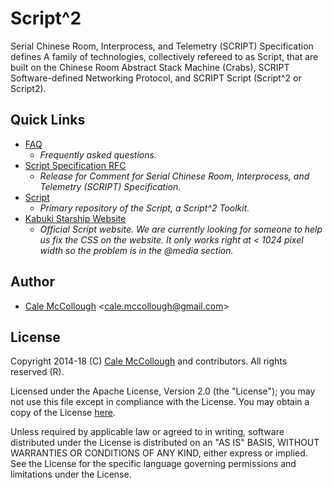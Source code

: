 # Script^2

Serial Chinese Room, Interprocess, and Telemetry (SCRIPT) Specification defines A family of technologies, collectively refereed to as Script, that are built on the Chinese Room Abstract Stack Machine (Crabs), SCRIPT Software-defined Networking Protocol, and SCRIPT Script (Script^2 or Script2).

## Quick Links

* [FAQ](https://github.com/kabuki-starship/script/blob/master/docs/readme.md) 
  - *Frequently asked questions.*
* [Script Specification RFC](https://github.com/kabuki-starship/script/blob/master/docs/script_specification_rfc.md)
  - *Release for Comment for Serial Chinese Room, Interprocess, and Telemetry (SCRIPT) Specification.*
* [Script](https://github.com/kabuki-starship/kabuki-toolkit)
  - *Primary repository of the Script, a Script^2 Toolkit.*
* [Kabuki Starship Website](https://kabuki-starship.github.io/)
  - *Official Script website. We are currently looking for someone to help us fix the CSS on the website. It only works right at < 1024 pixel width so the problem is in the @media section.*

## Author

* [Cale McCollough](https://calemccollough.github.io) <[cale.mccollough@gmail.com](mailto:cale.mccollough@gmail.com)>

## License

Copyright 2014-18 (C) [Cale McCollough](mailto:calemccollough@gmail.com) and contributors. All rights reserved (R).

Licensed under the Apache License, Version 2.0 (the "License"); you may not use this file except in compliance with the License. You may obtain a copy of the License [here](http://www.apache.org/licenses/LICENSE-2.0).

Unless required by applicable law or agreed to in writing, software distributed under the License is distributed on an "AS IS" BASIS, WITHOUT WARRANTIES OR CONDITIONS OF ANY KIND, either express or implied. See the License for the specific language governing permissions and limitations under the License.
